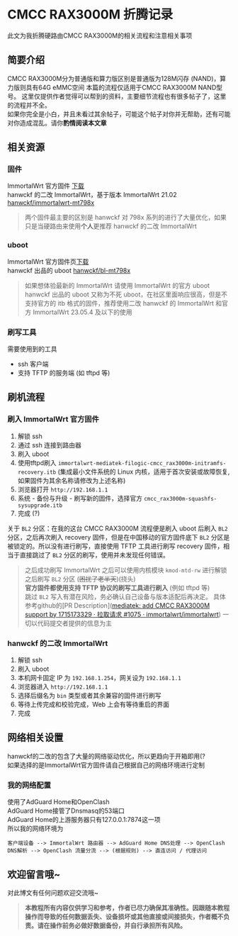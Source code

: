 # CMCC RAX3000M 折腾记录

此文为我折腾硬路由CMCC RAX3000M的相关流程和注意相关事项

## 简要介绍
CMCC RAX3000M分为普通版和算力版区别是普通版为128M闪存 (NAND)，算力版则具有64G eMMC空间
本篇的流程仅适用于CMCC RAX3000M NAND型号。
这里仅提供作者觉得可以帮到的资料，主要细节流程也有很多帖子了，这里的流程并不全。  
如果你完全是小白，并且未看过其余帖子，可能这个帖子对你并无帮助，还有可能对你造成混乱。请你**酌情阅读本文章**

## 相关资源

### 固件
ImmortalWrt 官方固件 [下载](https://firmware-selector.immortalwrt.org/?version=24.10.2&target=mediatek%2Ffilogic&id=cmcc_rax3000m)  
hanwckf 的二改 ImmortalWrt，基于版本 ImmortalWrt 21.02 [hanwckf/immortalwrt-mt798x](https://github.com/hanwckf/immortalwrt-mt798x)  
> 两个固件最主要的区别是 hanwckf 对 798x 系列的进行了大量优化，如果只是当硬路由来使用**个人**更推荐 hanwckf 的二改 ImmortalWrt

### uboot
ImmortalWrt 官方固件页[下载](https://firmware-selector.immortalwrt.org/?version=24.10.2&target=mediatek%2Ffilogic&id=cmcc_rax3000m)  
hanwckf 出品的 uboot [hanwckf/bl-mt798x](https://github.com/hanwckf/bl-mt798x/)  
> 如果想体验最新的 ImmortalWrt 请使用 ImmortalWrt 的官方 uboot  
> hanwckf 出品的 uboot 又称为不死 uboot，在社区里面响应很高，但是不支持官方的 itb 格式的固件，推荐使用二改 hanwckf 的 ImmortalWrt 和官方 ImmortalWrt 23.05.4 及以下的使用

### 刷写工具
需要使用到的工具
- ssh 客户端
- 支持 TFTP 的服务端 (如 tftpd 等)

## 刷机流程
### 刷入 ImmortalWrt 官方固件
1. 解锁 ssh  
2. 通过 ssh 连接到路由器  
3. 刷入 uboot  
4. 使用tftpd刷入 `immortalwrt-mediatek-filogic-cmcc_rax3000m-initramfs-recovery.itb` (集成最小文件系统的 Linux 内核，适用于首次安装或故障恢复,如果固件为其余名称请修改为上述名称)  
5. 浏览器打开 `http://192.168.1.1`  
6. 系统 - 备份与升级 - 刷写新的固件，选择官方 `cmcc_rax3000m-squashfs-sysupgrade.itb`  
7. 完成 (?)  

关于 `BL2` 分区：在我的这台 CMCC RAX3000M 流程便是刷入 uboot 后刷入 `BL2` 分区，之后再次刷入 recovery 固件，但是在中国移动的官方固件底下 `BL2` 分区是被锁定的。所以没有进行刷写，直接使用 TFTP 工具进行刷写 recovery 固件，相当于直接跳过了 `BL2` 分区的刷写，使用并未发现任何错误。  

> 之后成功刷写 ImmortalWrt 之后可以使用内核模块 `kmod-mtd-rw` 进行解锁之后刷写 `BL2` 分区 (~~困扰了老半天~~)(挠头)  
> **官方固件都使用支持 TFTP 协议的刷写工具进行刷入** (例如 tftpd 等)  
> 跳过 `BL2` 写入有潜在风险，务必确认自己设备与版本适配后再决定。
> 具体参考github的[PR Description]([mediatek: add CMCC RAX3000M support by 1715173329 · 拉取请求 #1075 · immortalwrt/immortalwrt](https://github.com/immortalwrt/immortalwrt/pull/1075))
> 一切以代码提交者提供的信息为主

### hanwckf 的二改 ImmortalWrt
1. 解锁 ssh  
2. 刷入 uboot  
3. 本机网卡固定 IP 为 `192.168.1.254`，网关设为 `192.168.1.1`  
4. 浏览器进入 `http://192.168.1.1`  
5. 选择后缀名为 `bin` 类型或者其余兼容的固件进行刷写  
6. 等待上传完成和校验完成，Web 上会有等待重启的界面  
7. 完成  

## 网络相关设置
hanwckf的二改的包含了大量的网络驱动优化，所以更趋向于开箱即用(?  
如果选择的是ImmortalWrt官方固件请自己根据自己的网络环境进行定制  
### 我的网络配置
使用了AdGuard Home和OpenClash  
AdGuard Home接管了Dnsmasq的53端口  
AdGuard Home的上游服务器只有127.0.0.1:7874这一项  
所以我的网络环境为
```
客户端设备 --> ImmortalWrt 路由器 --> AdGuard Home DNS处理 --> OpenClash DNS解析 --> OpenClash 流量分流 --> (根据规则) --> 直连访问 / 代理访问
```
## 欢迎留言哦~
对此博文有任何问题欢迎交流哦~  

> **本教程所有内容仅供学习和参考，作者已尽力确保其准确性。因跟随本教程操作而导致的任何数据丢失、设备损坏或其他直接或间接损失，作者概不负责。请在操作前务必做好数据备份，并自行承担所有风险。**